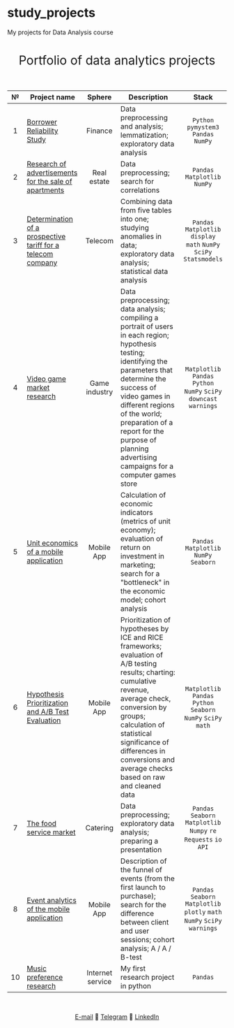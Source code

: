 # study_projects
My projects for Data Analysis course
<h1 style="font-weight:normal" align="center">
  &nbsp;Portfolio of data analytics projects&nbsp;
</h1>
<br>

|№|Project name|Sphere|Description|Stack|
|:-----:|-----|:-----:|-----|:-----:|
|1|[Borrower Reliability Study](https://github.com/)|Finance|Data preprocessing and analysis; lemmatization; exploratory data analysis| `Python` `pymystem3` `Pandas` `NumPy` |
|2|[Research of advertisements for the sale of apartments](https://github.com/)|Real estate|Data preprocessing; search for correlations| `Pandas` `Matplotlib` `NumPy`|
|3|[Determination of a prospective tariff for a telecom company](https://github.com/)|Telecom|Combining data from five tables into one; studying anomalies in data; exploratory data analysis; statistical data analysis | `Pandas` `Matplotlib` `display` `math` `NumPy` `SciPy` `Statsmodels`|
|4|[Video game market research](https://github.com/)|Game industry|Data preprocessing; data analysis; compiling a portrait of users in each region; hypothesis testing; identifying the parameters that determine the success of video games in different regions of the world; preparation of a report for the purpose of planning advertising campaigns for a computer games store |`Matplotlib` `Pandas` `Python` `NumPy` `SciPy` `downcast` `warnings`|
|5|[Unit economics of a mobile application](https://github.com/)|Mobile App|Calculation of economic indicators (metrics of unit economy); evaluation of return on investment in marketing; search for a "bottleneck" in the economic model; cohort analysis|`Pandas` `Matplotlib` `NumPy` `Seaborn` |
|6|[Hypothesis Prioritization and A/B Test Evaluation](https://github.com/)|Mobile App|	Prioritization of hypotheses by ICE and RICE frameworks; evaluation of A/B testing results; charting: cumulative revenue, average check, conversion by groups; calculation of statistical significance of differences in conversions and average checks based on raw and cleaned data |`Matplotlib` `Pandas` `Python` `Seaborn` `NumPy` `SciPy` `math`|
|7|[The food service market](https://github.com/)|Catering|Data preprocessing; exploratory data analysis; preparing a presentation|`Pandas` `Seaborn` `Matplotlib` `Numpy` `re` `Requests` `io`  `API`|
|8|[Event analytics of the mobile application](https://github.com/)|Mobile App |Description of the funnel of events (from the first launch to purchase); search for the difference between client and user sessions; cohort analysis; A / A / B-test| `Pandas` `Seaborn` `Matplotlib` `plotly` `math` `NumPy` `SciPy` `warnings`|
|10|[Music preference research](https://github.com/)|Internet service|My first research project in python|`Pandas`|


<br>
<span align="center">
  
[E-mail](mailto:denisovap93@gmail.com) 🔹 [Telegram](https://t.me/ginger_wag) 🔹 [LinkedIn](https://www.linkedin.com/in/polina-denisova-4747ab235)



</span>
